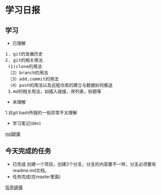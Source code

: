 # 学习日报

## 学习

* 已理解
<pre>1. git的发展历史
2. git的相关用法
 (1)clone的用法
 （2）branch的用法
 （3）add,commit的用法
 （4）push的用法以及远程仓库的建立与数据如何推送
 3.md的相关用法，如插入链接，序列表，标题等
</pre>
* 未理解

1.对git bash所报的一些异常不太理解
* 学习笔记(dev)

[md链接](https://github.com/zhaoanxiang/sgit/tree/master)

## 今天完成的任务

* 已完成
  创建一个项目，创建2个分支，分支的内容要不一样，分支必须要有 readme.md文档。
* 任务完成(在master里面)

[任务链接](https://github.com/zhaoanxiang/sgit/tree/master)